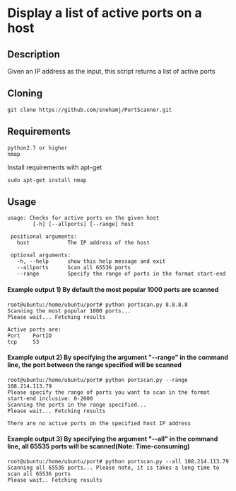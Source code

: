 # Display a list of active ports on a host

## Description
 Given an IP address as the input, this script returns a list of active ports 

## Cloning
```
git clone https://github.com/snehamj/PortScanner.git
```

## Requirements
```
python2.7 or higher
nmap
```

Install requirements with apt-get

```
sudo apt-get install nmap
```

## Usage

``` 
usage: Checks for active ports on the given host
        [-h] [--allports] [--range] host
 
 positional arguments:
   host            The IP address of the host
   
 optional arguments:
   -h, --help      show this help message and exit
   --allports      Scan all 65536 ports
   --range         Specify the range of ports in the format start-end
 ```
 
#### Example output 1) By default the most popular 1000 ports are scanned
 
 ```
root@ubuntu:/home/ubuntu/port# python portscan.py 8.8.8.8
Scanning the most popular 1000 ports...
Please wait... Fetching results

Active ports are: 
Port	PortID
tcp 	53

 ```
#### Example output 2) By specifying the argument "--range" in the command line, the port between the range specified will be scanned
 ```
root@ubuntu:/home/ubuntu/port# python portscan.py --range 108.214.113.79
Please specify the range of ports you want to scan in the format start-end inclusive: 0-2000
Scanning the ports in the range specified...
Please wait... Fetching results

There are no active ports on the specified host IP address
```
#### Example output 3) By specifying the argument "--all" in the command line, all 65535 ports will be scanned(Note: Time-consuming)
```
root@ubuntu:/home/ubuntu/port# python portscan.py --all 108.214.113.79
Scanning all 65536 ports... Please note, it is takes a long time to scan all 65536 ports
Please wait.. Fetching results

```

